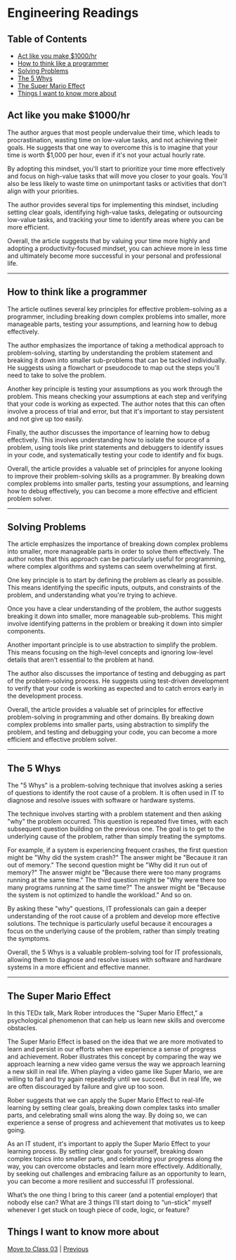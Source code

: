 # Engineering Readings

## Table of Contents

- [Act like you make $1000/hr](#act-like-you-make-1000hr)
- [How to think like a programmer](#how-to-think-like-a-programmer)
- [Solving Problems](#solving-problems)
- [The 5 Whys](#the-5-whys)
- [The Super Mario Effect](#the-super-mario-effect)
- [Things I want to know more about](#things-i-want-to-know-more-about)

## Act like you make $1000/hr

The author argues that most people undervalue their time, which leads to procrastination, wasting time on low-value tasks, and not achieving their goals. He suggests that one way to overcome this is to imagine that your time is worth $1,000 per hour, even if it's not your actual hourly rate.

By adopting this mindset, you'll start to prioritize your time more effectively and focus on high-value tasks that will move you closer to your goals. You'll also be less likely to waste time on unimportant tasks or activities that don't align with your priorities.

The author provides several tips for implementing this mindset, including setting clear goals, identifying high-value tasks, delegating or outsourcing low-value tasks, and tracking your time to identify areas where you can be more efficient.

Overall, the article suggests that by valuing your time more highly and adopting a productivity-focused mindset, you can achieve more in less time and ultimately become more successful in your personal and professional life.

___

## How to think like a programmer

The article outlines several key principles for effective problem-solving as a programmer, including breaking down complex problems into smaller, more manageable parts, testing your assumptions, and learning how to debug effectively.

The author emphasizes the importance of taking a methodical approach to problem-solving, starting by understanding the problem statement and breaking it down into smaller sub-problems that can be tackled individually. He suggests using a flowchart or pseudocode to map out the steps you'll need to take to solve the problem.

Another key principle is testing your assumptions as you work through the problem. This means checking your assumptions at each step and verifying that your code is working as expected. The author notes that this can often involve a process of trial and error, but that it's important to stay persistent and not give up too easily.

Finally, the author discusses the importance of learning how to debug effectively. This involves understanding how to isolate the source of a problem, using tools like print statements and debuggers to identify issues in your code, and systematically testing your code to identify and fix bugs.

Overall, the article provides a valuable set of principles for anyone looking to improve their problem-solving skills as a programmer. By breaking down complex problems into smaller parts, testing your assumptions, and learning how to debug effectively, you can become a more effective and efficient problem solver.

___

## Solving Problems

The article emphasizes the importance of breaking down complex problems into smaller, more manageable parts in order to solve them effectively. The author notes that this approach can be particularly useful for programming, where complex algorithms and systems can seem overwhelming at first.

One key principle is to start by defining the problem as clearly as possible. This means identifying the specific inputs, outputs, and constraints of the problem, and understanding what you're trying to achieve.

Once you have a clear understanding of the problem, the author suggests breaking it down into smaller, more manageable sub-problems. This might involve identifying patterns in the problem or breaking it down into simpler components.

Another important principle is to use abstraction to simplify the problem. This means focusing on the high-level concepts and ignoring low-level details that aren't essential to the problem at hand.

The author also discusses the importance of testing and debugging as part of the problem-solving process. He suggests using test-driven development to verify that your code is working as expected and to catch errors early in the development process.

Overall, the article provides a valuable set of principles for effective problem-solving in programming and other domains. By breaking down complex problems into smaller parts, using abstraction to simplify the problem, and testing and debugging your code, you can become a more efficient and effective problem solver.

___

## The 5 Whys

The "5 Whys" is a problem-solving technique that involves asking a series of questions to identify the root cause of a problem. It is often used in IT to diagnose and resolve issues with software or hardware systems.

The technique involves starting with a problem statement and then asking "why" the problem occurred. This question is repeated five times, with each subsequent question building on the previous one. The goal is to get to the underlying cause of the problem, rather than simply treating the symptoms.

For example, if a system is experiencing frequent crashes, the first question might be "Why did the system crash?" The answer might be "Because it ran out of memory." The second question might be "Why did it run out of memory?" The answer might be "Because there were too many programs running at the same time." The third question might be "Why were there too many programs running at the same time?" The answer might be "Because the system is not optimized to handle the workload." And so on.

By asking these "why" questions, IT professionals can gain a deeper understanding of the root cause of a problem and develop more effective solutions. The technique is particularly useful because it encourages a focus on the underlying cause of the problem, rather than simply treating the symptoms.

Overall, the 5 Whys is a valuable problem-solving tool for IT professionals, allowing them to diagnose and resolve issues with software and hardware systems in a more efficient and effective manner.

___

## The Super Mario Effect

In this TEDx talk, Mark Rober introduces the "Super Mario Effect," a psychological phenomenon that can help us learn new skills and overcome obstacles.

The Super Mario Effect is based on the idea that we are more motivated to learn and persist in our efforts when we experience a sense of progress and achievement. Rober illustrates this concept by comparing the way we approach learning a new video game versus the way we approach learning a new skill in real life. When playing a video game like Super Mario, we are willing to fail and try again repeatedly until we succeed. But in real life, we are often discouraged by failure and give up too soon.

Rober suggests that we can apply the Super Mario Effect to real-life learning by setting clear goals, breaking down complex tasks into smaller parts, and celebrating small wins along the way. By doing so, we can experience a sense of progress and achievement that motivates us to keep going.

As an IT student, it's important to apply the Super Mario Effect to your learning process. By setting clear goals for yourself, breaking down complex topics into smaller parts, and celebrating your progress along the way, you can overcome obstacles and learn more effectively. Additionally, by seeking out challenges and embracing failure as an opportunity to learn, you can become a more resilient and successful IT professional.

What’s the one thing I bring to this career (and a potential employer) that nobody else can?
What are 3 things I’ll start doing to “un-stick” myself whenever I get stuck on tough piece of code, logic, or feature?

## Things I want to know more about

[Move to Class 03](./Class03.md) | [Previous](./DataStructuresAndAlgorithms.md)
